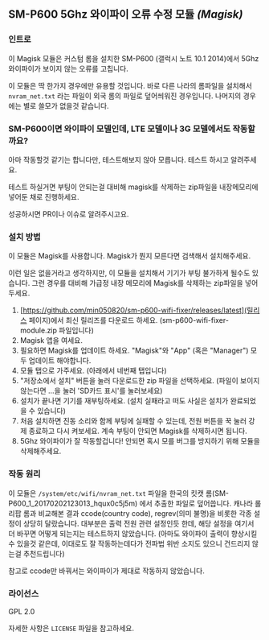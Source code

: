 ## SM-P600 5Ghz 와이파이 오류 수정 모듈 *(Magisk)*

### 인트로
이 Magisk 모듈은 커스텀 롬을 설치한 SM-P600 (갤럭시 노트 10.1 2014)에서 5Ghz 와이파이가 보이지 않는 오류를 고칩니다.

이 모듈은 딱 한가지 경우에만 유용할 것입니다.
바로 다른 나라의 롬파일을 설치해서 `nvram_net.txt` 라는 파일이 외국 롬의 파일로 덮어씌워진 경우입니다.
나머지의 경우에는 별로 쓸모가 없을것 같습니다.

### SM-P600이면 와이파이 모델인데, LTE 모델이나 3G 모델에서도 작동할까요?
아마 작동할것 같기는 합니다만, 테스트해보지 않아 모릅니다. 테스트 하시고 알려주세요.

테스트 하실거면 부팅이 안되는걸 대비해 magisk를 삭제하는 zip파일을 내장메모리에 넣어둔 채로 진행하세요.

성공하시면 PR이나 이슈로 알려주시고요.

### 설치 방법

이 모듈은 Magisk를 사용합니다. Magisk가 뭔지 모른다면 검색해서 설치해주세요.

이런 일은 없을거라고 생각하지만, 이 모듈을 설치해서 기기가 부팅 불가하게 될수도 있습니다.
그런 경우를 대비해 가급정 내장 메모리에 Magisk를 삭제하는 zip파일을 넣어두세요.

1. [https://github.com/min050820/sm-p600-wifi-fixer/releases/latest](릴리스 페이지)에서 최신 릴리즈를 다운로드 하세요. (sm-p600-wifi-fixer-module.zip 파일입니다)
2. Magisk 앱을 여세요.
3. 필요하면 Magisk를 업데이트 하세요. "Magisk"와 "App" (혹은 "Manager") 모두 업데이트 해야합니다.
4. 모듈 탭으로 가주세요. (아래에서 네번째 탭입니다)
5. "저장소에서 설치" 버튼을 눌러 다운로드한 zip 파일을 선택하세요. (파일이 보이지 않는다면 ...을 눌러 'SD카드 표시'를 눌러보세요)
6. 설치가 끝나면 기기를 재부팅하세요. (설치 실패라고 떠도 사실은 설치가 완료되었을 수 있습니다)
7. 처음 설치하면 진동 소리와 함께 부팅에 실패할 수 있는데, 전원 버튼을 꾹 눌러 강제 종료하고 다시 켜보세요. 계속 부팅이 안되면 Magisk를 삭제하시면 됩니다.
8. 5Ghz 와이파이가 잘 작동할겁니다! 안되면 혹시 모를 버그를 방지하기 위해 모듈을 삭제해주세요.

### 작동 원리
이 모듈은 `/system/etc/wifi/nvram_net.txt` 파일을 한국의 킷캣 롬(SM-P600_1_20170202123013_hqux0c5j5m) 에서 추출한 파일로 덮어씁니다.
캐나라 롤리팝 롬과 비교해본 결과 ccode(country code), regrev(의미 불명)을 비롯한 각종 설정이 상당히 달랐습니다.
대부분은 출력 전원 관련 설정인듯 한데, 해당 설정을 여기서 더 바꾸면 어떻게 되는지는 테스트하지 않았습니다.
(아마도 와이파이 출력이 향상시킬 수 있을것 같은데, 이대로도 잘 작동하는데다가 전파법 위반 소지도 있으니 건드리지 않는걸 추천드립니다)

참고로 ccode만 바꿔서는 와이파이가 제대로 작동하지 않았습니다.

### 라이선스
GPL 2.0

자세한 사항은 `LICENSE` 파일을 참고하세요.
